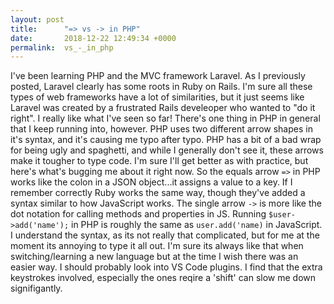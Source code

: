 ```yaml
---
layout: post
title:      "=> vs -> in PHP"
date:       2018-12-22 12:49:34 +0000
permalink:  vs_-_in_php
---
```



I've been learning PHP and the MVC framework Laravel. As I previously posted, Laravel clearly has some roots in Ruby on Rails. I'm sure all these types of web frameworks have a lot of similarities, but it just seems like Laravel was created by a frustrated Rails develeoper who wanted to "do it right". I really like what I've seen so far!
There's one thing in PHP in general that I keep running into, however. PHP uses two different arrow shapes in it's syntax, and it's causing me typo after typo. PHP has a bit of a bad wrap for being ugly and spaghetti, and while I generally don't see it, these arrows make it tougher to type code. I'm sure I'll get better as with practice, but here's what's bugging me about it right now.
So the equals arrow ```=>``` in PHP works like the colon in a JSON object...it assigns a value to a key. If I remember correctly Ruby works the same way, though they've added a syntax similar to how JavaScript works. The single arrow ```->``` is more like the dot notation for calling methods and properties in JS. Running ```$user->add('name');``` in PHP is roughly the same as ```user.add('name)``` in JavaScript.
I understand the syntax, as its not really that complicated, but for me at the moment its annoying to type it all out. I'm sure its always like that when switching/learning a new language but at the time I wish there was an easier way. I should probably look into VS Code plugins. I find that the extra keystrokes involved, especially the ones reqire a 'shift' can slow me down signifigantly. 
